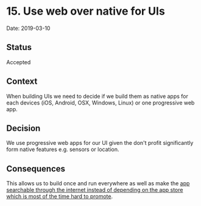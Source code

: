 # 15. Use web over native for UIs

Date: 2019-03-10

## Status

Accepted

## Context

When building UIs we need to decide if we build them as native apps for each devices (iOS, Android, OSX, Windows, Linux) or one progressive web app.

## Decision

We use progressive web apps for our UI given the don't profit significantly form native features e.g. sensors or location.

## Consequences

This allows us to build once and run everywhere as well as make the [app searchable through the internet instead of depending on the app store which is most of the time hard to promote](https://www.atrium.co/blog/founders-should-build-website-not-mobile-app/).
